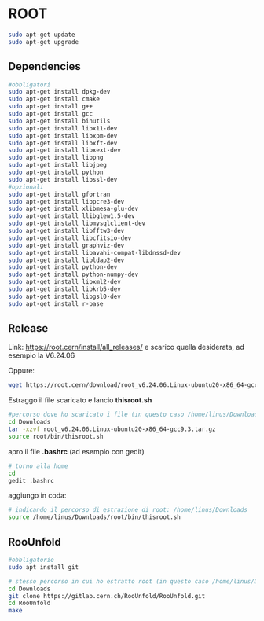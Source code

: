 # ROOT

```bash
sudo apt-get update
sudo apt-get upgrade
```

## Dependencies

```bash
#obbligatori
sudo apt-get install dpkg-dev
sudo apt-get install cmake
sudo apt-get install g++
sudo apt-get install gcc
sudo apt-get install binutils
sudo apt-get install libx11-dev
sudo apt-get install libxpm-dev
sudo apt-get install libxft-dev
sudo apt-get install libxext-dev
sudo apt-get install libpng
sudo apt-get install libjpeg
sudo apt-get install python
sudo apt-get install libssl-dev
#opzionali
sudo apt-get install gfortran
sudo apt-get install libpcre3-dev
sudo apt-get install xlibmesa-glu-dev
sudo apt-get install llibglew1.5-dev
sudo apt-get install libmysqlclient-dev
sudo apt-get install libfftw3-dev
sudo apt-get install libcfitsio-dev
sudo apt-get install graphviz-dev
sudo apt-get install libavahi-compat-libdnssd-dev
sudo apt-get install libldap2-dev
sudo apt-get install python-dev
sudo apt-get install python-numpy-dev
sudo apt-get install libxml2-dev
sudo apt-get install libkrb5-dev
sudo apt-get install libgsl0-dev
sudo apt-get install r-base
```

## Release

Link: https://root.cern/install/all_releases/ e scarico quella desiderata, ad esempio la V6.24.06

Oppure:

```bash
wget https://root.cern/download/root_v6.24.06.Linux-ubuntu20-x86_64-gcc9.3.tar.gz
```

Estraggo il file scaricato e lancio **thisroot.sh**

```bash
#percorso dove ho scaricato i file (in questo caso /home/linus/Downloads)
cd Downloads
tar -xzvf root_v6.24.06.Linux-ubuntu20-x86_64-gcc9.3.tar.gz
source root/bin/thisroot.sh
```

apro il file **.bashrc** (ad esempio con gedit)

```bash
# torno alla home
cd
gedit .bashrc
```

aggiungo in coda: 

```bash
# indicando il percorso di estrazione di root: /home/linus/Downloads
source /home/linus/Downloads/root/bin/thisroot.sh
```

## RooUnfold

```bash
#obbligatorio
sudo apt install git
```

```bash
# stesso percorso in cui ho estratto root (in questo caso /home/linus/Downloads)
cd Downloads
git clone https://gitlab.cern.ch/RooUnfold/RooUnfold.git
cd RooUnfold
make
```
